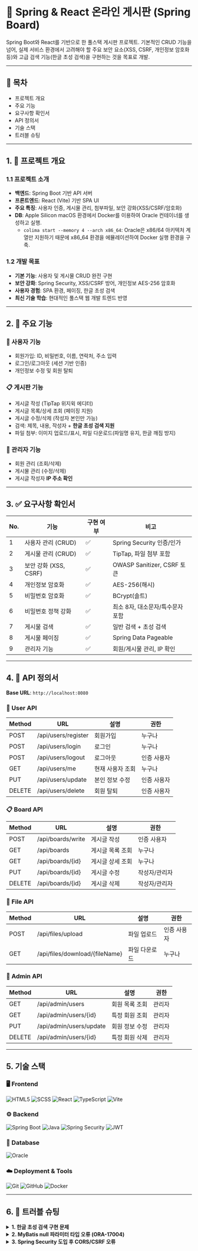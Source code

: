 # 🌱 Spring & React 온라인 게시판 (Spring Board)

Spring Boot와 React를 기반으로 한 풀스택 게시판 프로젝트. 기본적인 CRUD 기능을 넘어, 실제 서비스 환경에서 고려해야 할 주요 보안 요소(XSS, CSRF, 개인정보 암호화 등)와 고급 검색 기능(한글 초성 검색)을 구현하는 것을 목표로 개발.

---

## 📑 목차

- 프로젝트 개요
- 주요 기능
- 요구사항 확인서
- API 정의서
- 기술 스택
- 트러블 슈팅

---

## 1. 📘 프로젝트 개요

### 1.1 프로젝트 소개

- **백엔드**: Spring Boot 기반 API 서버
- **프론트엔드**: React (Vite) 기반 SPA UI
- **주요 특징**: 사용자 인증, 게시물 관리, 첨부파일, 보안 강화(XSS/CSRF/암호화)
- **DB**: Apple Silicon macOS 환경에서 Docker를 이용하여 Oracle 컨테이너를 생성하고 실행.
  - `colima start --memory 4 --arch x86_64`: Oracle은 x86/64 아키텍처 계열만 지원하기 때문에 x86_64 환경을 에뮬레이션하여 Docker 실행 환경을 구축.

### 1.2 개발 목표

- **기본 기능**: 사용자 및 게시물 CRUD 완전 구현
- **보안 강화**: Spring Security, XSS/CSRF 방어, 개인정보 AES-256 암호화
- **사용자 경험**: SPA 환경, 페이징, 한글 초성 검색
- **최신 기술 학습**: 현대적인 풀스택 웹 개발 트렌드 반영

---

## 2. 🚀 주요 기능

### 👤 사용자 기능

- 회원가입: ID, 비밀번호, 이름, 연락처, 주소 입력
- 로그인/로그아웃 (세션 기반 인증)
- 개인정보 수정 및 회원 탈퇴

### 📋 게시판 기능

- 게시글 작성 (TipTap 위지윅 에디터)
- 게시글 목록/상세 조회 (페이징 지원)
- 게시글 수정/삭제 (작성자 본인만 가능)
- 검색: 제목, 내용, 작성자 + **한글 초성 검색 지원**
- 파일 첨부: 이미지 업로드/표시, 파일 다운로드(파일명 유지, 한글 깨짐 방지)

### 👑 관리자 기능

- 회원 관리 (조회/삭제)
- 게시물 관리 (수정/삭제)
- 게시글 작성자 **IP 주소 확인**

---

## 3. ✅ 요구사항 확인서

| No. | 기능                  | 구현 여부 | 비고                             |
| --- | --------------------- | --------- | -------------------------------- |
| 1   | 사용자 관리 (CRUD)    | ✅        | Spring Security 인증/인가        |
| 2   | 게시물 관리 (CRUD)    | ✅        | TipTap, 파일 첨부 포함           |
| 3   | 보안 강화 (XSS, CSRF) | ✅        | OWASP Sanitizer, CSRF 토큰       |
| 4   | 개인정보 암호화       | ✅        | AES-256(해시)                    |
| 5   | 비밀번호 암호화       | ✅        | BCrypt(솔트)                     |
| 6   | 비밀번호 정책 강화    | ✅        | 최소 8자, 대소문자/특수문자 포함 |
| 7   | 게시물 검색           | ✅        | 일반 검색 + 초성 검색            |
| 8   | 게시물 페이징         | ✅        | Spring Data Pageable             |
| 9   | 관리자 기능           | ✅        | 회원/게시물 관리, IP 확인        |

---

## 4. 📡 API 정의서

**Base URL**: `http://localhost:8080`

### 👤 User API

| Method | URL                 | 설명             | 권한        |
| ------ | ------------------- | ---------------- | ----------- |
| POST   | /api/users/register | 회원가입         | 누구나      |
| POST   | /api/users/login    | 로그인           | 누구나      |
| POST   | /api/users/logout   | 로그아웃         | 인증 사용자 |
| GET    | /api/users/me       | 현재 사용자 조회 | 누구나      |
| PUT    | /api/users/update   | 본인 정보 수정   | 인증 사용자 |
| DELETE | /api/users/delete   | 회원 탈퇴        | 인증 사용자 |

### 📋 Board API

| Method | URL               | 설명             | 권한          |
| ------ | ----------------- | ---------------- | ------------- |
| POST   | /api/boards/write | 게시글 작성      | 인증 사용자   |
| GET    | /api/boards       | 게시글 목록 조회 | 누구나        |
| GET    | /api/boards/{id}  | 게시글 상세 조회 | 누구나        |
| PUT    | /api/boards/{id}  | 게시글 수정      | 작성자/관리자 |
| DELETE | /api/boards/{id}  | 게시글 삭제      | 작성자/관리자 |

### 📂 File API

| Method | URL                            | 설명          | 권한        |
| ------ | ------------------------------ | ------------- | ----------- |
| POST   | /api/files/upload              | 파일 업로드   | 인증 사용자 |
| GET    | /api/files/download/{fileName} | 파일 다운로드 | 누구나      |

### 👑 Admin API

| Method | URL                     | 설명           | 권한   |
| ------ | ----------------------- | -------------- | ------ |
| GET    | /api/admin/users        | 회원 목록 조회 | 관리자 |
| GET    | /api/admin/users/{id}   | 특정 회원 조회 | 관리자 |
| PUT    | /api/admin/users/update | 회원 정보 수정 | 관리자 |
| DELETE | /api/admin/users/{id}   | 특정 회원 삭제 | 관리자 |

---

## 5. 기술 스택

### 🖥️ Frontend

![HTML5](https://img.shields.io/badge/html5-E34F26?style=for-the-badge&logo=html5&logoColor=white)
![SCSS](https://img.shields.io/badge/SCSS-CC6699?style=for-the-badge&logo=sass&logoColor=white)
![React](https://img.shields.io/badge/React-61DAFB?style=for-the-badge&logo=react&logoColor=black)
![TypeScript](https://img.shields.io/badge/TypeScript-3178C6?style=for-the-badge&logo=typescript&logoColor=white)
![Vite](https://img.shields.io/badge/Vite-646CFF?style=for-the-badge&logo=vite&logoColor=white)

### ⚙️ Backend

![Spring Boot](https://img.shields.io/badge/Spring_Boot-6DB33F?style=for-the-badge&logo=spring-boot&logoColor=white)
![Java](https://img.shields.io/badge/Java-007396?style=for-the-badge&logo=openjdk&logoColor=white)
![Spring Security](https://img.shields.io/badge/Spring_Security-6DB33F?style=for-the-badge&logo=spring&logoColor=white)
![JWT](https://img.shields.io/badge/JWT-000000?style=for-the-badge&logo=jsonwebtokens&logoColor=white)

### 💾 Database

![Oracle](https://img.shields.io/badge/Oracle-F80000?style=for-the-badge&logo=oracle&logoColor=white)

### ☁️ Deployment & Tools

![Git](https://img.shields.io/badge/Git-F05032?style=for-the-badge&logo=git&logoColor=white)
![GitHub](https://img.shields.io/badge/GitHub-181717?style=for-the-badge&logo=github&logoColor=white)
![Docker](https://img.shields.io/badge/docker-%230db7ed.svg?style=for-the-badge&logo=docker&logoColor=white)

---

## 6. 🐞 트러블 슈팅

<details>
<summary><strong>1. 한글 초성 검색 구현 문제</strong></summary>

- 문제: `'ㅋㅇㅍ'` 검색 시 `'케이팝'` 미출력 또는 Oracle 환경 오작동
- 원인: Oracle LIKE 연산자의 언어 설정 미지원, DB 문자셋 문제
- 해결:
  - `ASCIISTR` + `TO_NUMBER` 조합으로 **유니코드 코드 포인트 직접 계산**
  - PL/SQL 함수 `F_GET_CHOSUNG` 구현
  - `REGEXP_LIKE` 및 함수 기반 인덱스 생성으로 성능 문제 해결
  </details>

<details>
<summary><strong>2. MyBatis null 파라미터 타입 오류 (ORA-17004)</strong></summary>

- 문제: 첨부파일이나 개인정보가 null일 때 `ORA-17004` 발생
- 원인: MyBatis가 null 파라미터의 JDBC 타입을 추론 불가
- 해결:
  - Mapper XML에 `jdbcType=VARCHAR` 지정 → 일부 해결
  - 최종: `application.properties`에  
   `properties
  mybatis.configuration.jdbc-type-for-null=NULL
  `
  설정하여 전역적으로 null 타입 지정
  </details>

<details>
<summary><strong>3. Spring Security 도입 후 CORS/CSRF 오류</strong></summary>

- 문제: 로그인/회원가입 시 `401 Unauthorized` 또는 `403 Forbidden`
- 원인:
  - `formLogin`의 기본 302 리다이렉트 → CORS 오류
  - CSRF 토큰 검증이 로그인/회원가입까지 차단
- 해결:
  - `successHandler`, `failureHandler` 커스텀 → 200/401 반환
  - `csrf().ignoringRequestMatchers(...)`로 로그인/회원가입 경로 예외 처리
  </details>
